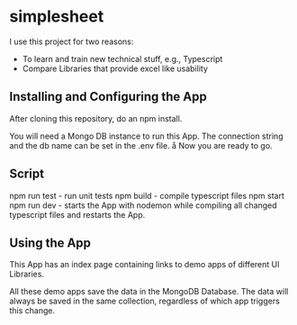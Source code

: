 # simplesheet
I use this project for two reasons:
- To learn and train new technical stuff, e.g., Typescript
- Compare Libraries that provide excel like usability

## Installing and Configuring the App

After cloning this repository, do an npm install.

You will need a Mongo DB instance to run this App. The connection string and the db name can be set in the .env file.
å
Now you are ready to go.


## Script
npm run test - run unit tests
npm build - compile typescript files
npm start 
npm run dev - starts the App with nodemon while compiling all changed typescript files and restarts the App. 


## Using the App
This App has an index page containing links to demo apps of different UI Libraries. 

All these demo apps save the data in the MongoDB Database. The data will always be saved in the same collection, regardless of which app triggers this change.

